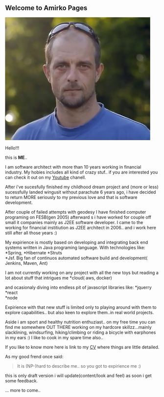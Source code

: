 ## Welcome to Amirko Pages

![image](/img/svemirko.jpg)

Hello!!!

this is **ME**.. 

I am software architect with more than 10 years working in financial industry.
My hobies includes all kind of crazy stuf.. 
if you are interested you can check it out on my [Youtube](https://www.youtube.com/channel/UCEX5HdbTHiak9DOg4NzSy6w) chanell.

After i've sucesfully finished my childhood dream project and (more or less) sucessfully landed wingusit without parachute 6 years ago, i have decided to return MORE seriously to my previous love and that is software development.

After couple of failed attempts with geodesy I have finished computer programing on FESB(gen 2005) afterward
s i have worked for couple off small it companies mainly as J2EE software developer.
I came to the working for financial institiution  as J2EE architect in 2006.. and i work here still after all those years :)

My expirience is mostly based on developing and integrating back end systems written in Java programing language.
With technologies like:
  *Spring, 
  *Hibernate 
  *Struts  
  *Jsf.
Big fan of continuos automated software build and development( Jenkins, Maven, Ant)

I am not currently working on any project with all the new toys but  reading a lot about stuff that intrigues me
*cloud( aws, docker) 

and ocasionaly diving into endless pit  of javascript libraries like: 
  *jquerry 
  *react  
  *node

Expirience with that new stuff is limited only to playing around with them to explore capabilities.. 
but also keen to explore them..in real world projects.


Aside i am sport and healthy nutrition enthuziast.. on my free time you can find me somewhere OUT THERE 
working on my hardcore skillzz...mainly slacklining, windsurfing, hiking/climbing or riding a bicycle with earphones in my ears :)
I like to cook in my spare time also..

If you like to know more here is link to my [CV](/_data/AmirKosCV_hr.pdf) where things are little detailed.


As my good frend once said:
>It is (NP-)hard to describe me.. so you got to expirience me :)

this is only draft version i will update(content/look and feel) as soon i get some feedback.



... more to come..






